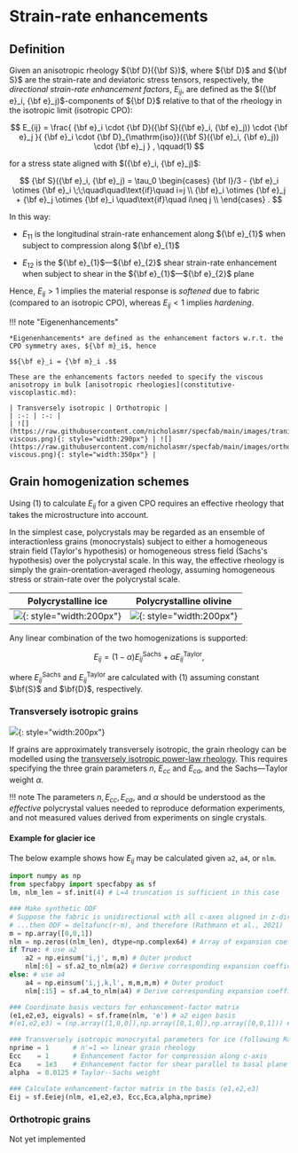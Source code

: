 # Strain-rate enhancements

## Definition

Given an anisotropic rheology ${\bf D}({\bf S})$, where ${\bf D}$ and ${\bf S}$ are the 
strain-rate and deviatoric stress tensors, respectively, 
the *directional strain-rate enhancement factors*, $E_{ij}$, are defined as the $({\bf e}_i, {\bf e}_j)$-components of ${\bf D}$ relative to that of the rheology in the isotropic limit (isotropic CPO):

$$ 
E_{ij} = \frac{
{\bf e}_i \cdot {\bf D}({\bf S}({\bf e}_i, {\bf e}_j)) \cdot {\bf e}_j 
}{
{\bf e}_i \cdot {\bf D}_{\mathrm{iso}}({\bf S}({\bf e}_i, {\bf e}_j)) \cdot {\bf e}_j 
}
,
 \qquad(1)
$$

for a stress state aligned with $({\bf e}_i, {\bf e}_j)$:

$$
{\bf S}({\bf e}_i, {\bf e}_j) = \tau_0
\begin{cases}
    {\bf I}/3 - {\bf e}_i \otimes {\bf e}_i \;\;\quad\quad\text{if}\quad i=j \\
    {\bf e}_i \otimes {\bf e}_j + {\bf e}_j \otimes {\bf e}_i \quad\text{if}\quad i\neq j \\
\end{cases}
.
$$

In this way:

* ${E_{11}}$ is the longitudinal strain-rate enhancement along ${\bf e}_{1}$ when subject to compression along ${\bf e}_{1}$

* ${E_{12}}$ is the ${\bf e}_{1}$&mdash;${\bf e}_{2}$ shear strain-rate enhancement when subject to shear in the ${\bf e}_{1}$&mdash;${\bf e}_{2}$ plane

Hence, $E_{ij}>1$ implies the material response is *softened* due to fabric (compared to an isotropic CPO), whereas $E_{ij}<1$ implies *hardening*.

!!! note "Eigenenhancements"

    *Eigenenhancements* are defined as the enhancement factors w.r.t. the CPO symmetry axes, ${\bf m}_i$, hence 

    $${\bf e}_i = {\bf m}_i .$$

    These are the enhancements factors needed to specify the viscous anisotropy in bulk [anisotropic rheologies](constitutive-viscoplastic.md):
    
    | Transversely isotropic | Orthotropic |
    | :-: | :-: |
    | ![](https://raw.githubusercontent.com/nicholasmr/specfab/main/images/tranisotropic/tranisotropic-viscous.png){: style="width:290px"} | ![](https://raw.githubusercontent.com/nicholasmr/specfab/main/images/orthotropic/orthotropic-viscous.png){: style="width:350px"} |

## Grain homogenization schemes 

Using (1) to calculate $E_{ij}$ for a given CPO requires an effective rheology that takes the microstructure into account.
<br>

In the simplest case, polycrystals may be regarded as an ensemble of interactionless grains (monocrystals) subject to either a homogeneous strain field (Taylor's hypothesis) or homogeneous stress field (Sachs's hypothesis) over the polycrystal scale. 
In this way, the effective rheology is simply the grain-orentation-averaged rheology, assuming homogeneous stress or strain-rate over the polycrystal scale.
<br>

| Polycrystalline ice | Polycrystalline olivine |
| :-: | :-: |
| ![](https://raw.githubusercontent.com/nicholasmr/specfab/main/images/tranisotropic/polycrystal.png){: style="width:200px"} | ![](https://raw.githubusercontent.com/nicholasmr/specfab/main/images/orthotropic/polycrystal.png){: style="width:200px"} |

Any linear combination of the two homogenizations is supported:

$$ 
E_{ij} = (1-\alpha)E_{ij}^{\mathrm{Sachs}} + {\alpha}E_{ij}^{\mathrm{Taylor}} ,
$$

where $E_{ij}^{\mathrm{Sachs}}$ and $E_{ij}^{\mathrm{Taylor}}$ are calculated with (1) assuming constant $\bf{S}$ and $\bf{D}$, respectively.

### Transversely isotropic grains

![](https://raw.githubusercontent.com/nicholasmr/specfab/main/images/tranisotropic/tranisotropic-viscous-monocrystal.png){: style="width:200px"}

If grains are approximately transversely isotropic, the grain rheology can be modelled using the [transversely isotropic power-law rheology](constitutive-viscoplastic.md).
This requires specifying the three grain parameters $n$, $E_{cc}$ and $E_{ca}$, and the Sachs&mdash;Taylor weight $\alpha$.

!!! note 
    The parameters $n, E_{cc}, E_{ca},$ and $\alpha$ should be understood as the *effective* polycrystal values needed to reproduce deformation experiments, and not measured values derived from experiments on single crystals.

#### Example for glacier ice

The below example shows how $E_{ij}$ may be calculated given `a2`, `a4`, or `nlm`. 

```python
import numpy as np
from specfabpy import specfabpy as sf
lm, nlm_len = sf.init(4) # L=4 truncation is sufficient in this case

### Make synthetic ODF
# Suppose the fabric is unidirectional with all c-axes aligned in z-direction
# ...then ODF = deltafunc(r-m), and therefore (Rathmann et al., 2021)
m = np.array([0,0,1]) 
nlm = np.zeros((nlm_len), dtype=np.complex64) # Array of expansion coefficients
if True: # use a2
    a2 = np.einsum('i,j', m,m) # Outer product
    nlm[:6] = sf.a2_to_nlm(a2) # Derive corresponding expansion coefficients
else: # use a4
    a4 = np.einsum('i,j,k,l', m,m,m,m) # Outer product
    nlm[:15] = sf.a4_to_nlm(a4) # Derive corresponding expansion coefficients

### Coordinate basis vectors for enhancement-factor matrix
(e1,e2,e3, eigvals) = sf.frame(nlm, 'e') # a2 eigen basis
#(e1,e2,e3) = (np.array([1,0,0]),np.array([0,1,0]),np.array([0,0,1])) # x,y,z cartesian basis

### Transversely isotropic monocrystal parameters for ice (following Rathmann & Lilien, 2021)
nprime = 1      # n'=1 => linear grain rheology
Ecc    = 1      # Enhancement factor for compression along c-axis
Eca    = 1e3    # Enhancement factor for shear parallel to basal plane
alpha  = 0.0125 # Taylor--Sachs weight

### Calculate enhancement-factor matrix in the basis (e1,e2,e3)
Eij = sf.Eeiej(nlm, e1,e2,e3, Ecc,Eca,alpha,nprime) 
```

### Orthotropic grains

Not yet implemented

